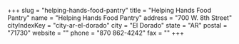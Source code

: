+++
slug = "helping-hands-food-pantry"
title = "Helping Hands Food Pantry"
name = "Helping Hands Food Pantry"
address = "700 W. 8th Street"
cityIndexKey = "city-ar-el-dorado"
city = "El Dorado"
state = "AR"
postal = "71730"
website = ""
phone = "870 862-4242"
fax = ""
+++
